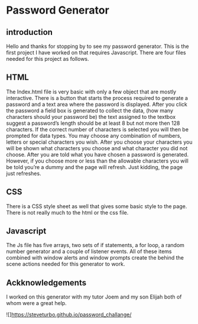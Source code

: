 # Password Generator


## introduction
Hello and thanks for stopping by to see my password generator.
This is the first project I have worked on that requires Javascript.
There are four files needed for this project as follows. 

## HTML
The Index.html file is very basic with only a few object that are mostly interactive. There is a button that starts the process required to generate a password and a text area where the password is displayed.
After you click the password a field box is generated to collect the data, (how many characters should your password be) the text assigned to the textbox suggest a password’s length should be at least 8 but not more then 128 characters. If the correct number of characters is selected you will then be prompted for data types. You may choose any combination of numbers, letters or special characters you wish. After you choose your characters you will be shown what characters you choose and what character you did not choose. After you are told what you have chosen a password is generated. However, if you choose more or less than the allowable characters you will be told you’re a dummy and the page will refresh. Just kidding, the page just refreshes. 

## CSS
There is a CSS style sheet as well that gives some basic style to the page. There is not really much to the html or the css file. 


## Javascript 
The Js file has five arrays, two sets of if statements, a for loop, a random number generator and a couple of listener events. All of these items combined with window alerts and window prompts create the behind the scene actions needed for this generator to work.

## Ackknowledgements
 I worked on this generator with my tutor Joem and my son Elijah both of whom were a great help.

 ![]https://steveturbo.github.io/password_challange/
